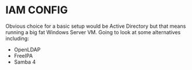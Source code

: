 # IAM CONFIG

Obvious choice for a basic setup would be Active Directory but that means running a big fat Windows Server VM. Going to look at some alternatives including:

* OpenLDAP
* FreeIPA
* Samba 4